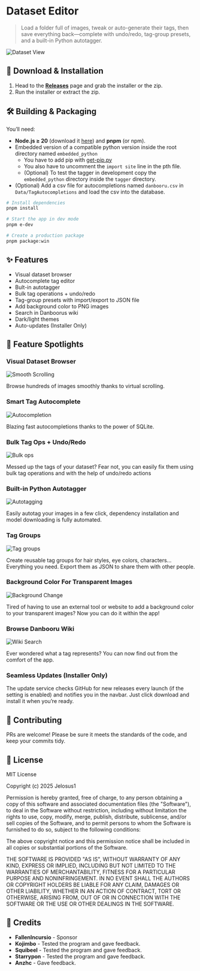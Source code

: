 # Dataset Editor

> Load a folder full of images, tweak or auto-generate their tags, then save everything back—complete with undo/redo, tag-group presets, and a built-in Python autotagger.

![Dataset View](.github/images/dataset_view.png)

## 🚀 Download & Installation

1. Head to the **[Releases](https://github.com/Jelosus2/DatasetEditor/releases)** page and grab the installer or the zip.
2. Run the installer or extract the zip.

## 🛠 Building & Packaging

You’ll need:
- **Node.js ≥ 20** (download it [here](https://nodejs.org/en/download)) and **pnpm** (or npm).
- Embedded version of a compatible python version inside the root directory named `embedded_python`
  - You have to add pip with [get-pip.py](https://bootstrap.pypa.io/get-pip.py)
  - You also have to uncomment the `import site` line in the pth file.
  - (Optional) To test the tagger in development copy the `embedded_python` directory inside the `tagger` directory.
- (Optional) Add a csv file for autocompletions named `danbooru.csv` in `Data/TagAutocompletions` and load the csv into the database.

```bash
# Install dependencies
pnpm install

# Start the app in dev mode
pnpm e-dev

# Create a production package
pnpm package:win
```

## ✨ Features

- Visual dataset browser  
- Autocomplete tag editor  
- Bult-in autotagger 
- Bulk tag operations + undo/redo  
- Tag-group presets with import/export to JSON file 
- Add background color to PNG images
- Search in Danboorus wiki
- Dark/light themes
- Auto-updates (Installer Only)

## 📸 Feature Spotlights

### Visual Dataset Browser
![Smooth Scrolling](.github/images/smooth_scrolling.gif) 

Browse hundreds of images smoothly thanks to virtual scrolling.

### Smart Tag Autocomplete
![Autocompletion](.github/images/autocompletion.gif)

Blazing fast autocompletions thanks to the power of SQLite.

### Bulk Tag Ops + Undo/Redo
![Bulk ops](.github/images/bulk_ops.gif)

Messed up the tags of your dataset? Fear not, you can easily fix them using bulk tag operations and with the help of undo/redo actions

### Built-in Python Autotagger
![Autotagging](.github/images/autotagging.gif)

Easily autotag your images in a few click, dependency installation and model downloading is fully automated.

### Tag Groups
![Tag groups](.github/images/tag_groups.gif)

Create reusable tag groups for hair styles, eye colors, characters... Everything you need. Export them as JSON to share them with other people.

### Background Color For Transparent Images
![Background Change](.github/images/background_change.gif)

Tired of having to use an external tool or website to add a background color to your transparent images? Now you can do it within the app!

### Browse Danbooru Wiki
![Wiki Search](.github/images/wiki_search.gif)

Ever wondered what a tag represents? You can now find out from the comfort of the app.

### Seamless Updates (Installer Only)
The update service checks GitHub for new releases every launch (if the setting is enabled) and notifies you in the navbar. Just click download and install it when you’re ready.

## 🤝 Contributing

PRs are welcome! Please be sure it meets the standards of the code, and keep your commits tidy.

## 📄 License

MIT License

Copyright (c) 2025 Jelosus1

Permission is hereby granted, free of charge, to any person obtaining a copy
of this software and associated documentation files (the "Software"), to deal
in the Software without restriction, including without limitation the rights
to use, copy, modify, merge, publish, distribute, sublicense, and/or sell
copies of the Software, and to permit persons to whom the Software is
furnished to do so, subject to the following conditions:

The above copyright notice and this permission notice shall be included in all
copies or substantial portions of the Software.

THE SOFTWARE IS PROVIDED "AS IS", WITHOUT WARRANTY OF ANY KIND, EXPRESS OR
IMPLIED, INCLUDING BUT NOT LIMITED TO THE WARRANTIES OF MERCHANTABILITY,
FITNESS FOR A PARTICULAR PURPOSE AND NONINFRINGEMENT. IN NO EVENT SHALL THE
AUTHORS OR COPYRIGHT HOLDERS BE LIABLE FOR ANY CLAIM, DAMAGES OR OTHER
LIABILITY, WHETHER IN AN ACTION OF CONTRACT, TORT OR OTHERWISE, ARISING FROM,
OUT OF OR IN CONNECTION WITH THE SOFTWARE OR THE USE OR OTHER DEALINGS IN THE
SOFTWARE.

## 🙏 Credits
* **FallenIncursio** - Sponsor
* **Kojimbo** - Tested the program and gave feedback.
* **Squibeel** - Tested the program and gave feedback.
* **Starrypon** - Tested the program and gave feedback.
* **Anzhc** - Gave feedback.